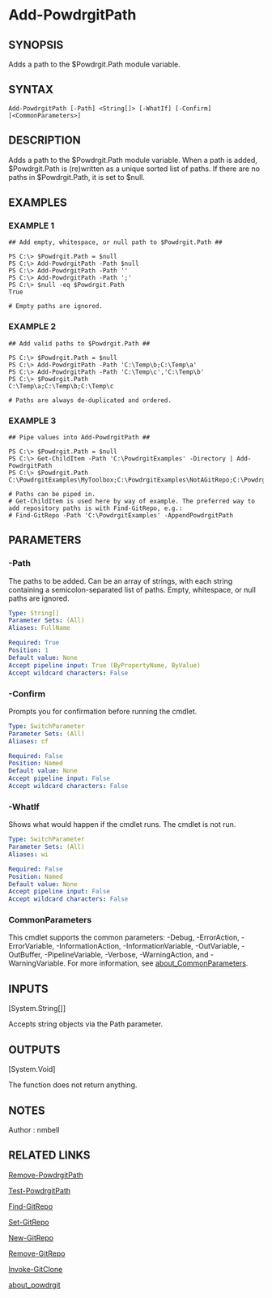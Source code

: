 # Add-PowdrgitPath

## SYNOPSIS
Adds a path to the $Powdrgit.Path module variable.

## SYNTAX

```
Add-PowdrgitPath [-Path] <String[]> [-WhatIf] [-Confirm] [<CommonParameters>]
```

## DESCRIPTION
Adds a path to the $Powdrgit.Path module variable.
When a path is added, $Powdrgit.Path is (re)written as a unique sorted list of paths.
If there are no paths in $Powdrgit.Path, it is set to $null.

## EXAMPLES

### EXAMPLE 1
```
## Add empty, whitespace, or null path to $Powdrgit.Path ##

PS C:\> $Powdrgit.Path = $null
PS C:\> Add-PowdrgitPath -Path $null
PS C:\> Add-PowdrgitPath -Path ''
PS C:\> Add-PowdrgitPath -Path ';'
PS C:\> $null -eq $Powdrgit.Path
True

# Empty paths are ignored.
```

### EXAMPLE 2
```
## Add valid paths to $Powdrgit.Path ##

PS C:\> $Powdrgit.Path = $null
PS C:\> Add-PowdrgitPath -Path 'C:\Temp\b;C:\Temp\a'
PS C:\> Add-PowdrgitPath -Path 'C:\Temp\c','C:\Temp\b'
PS C:\> $Powdrgit.Path
C:\Temp\a;C:\Temp\b;C:\Temp\c

# Paths are always de-duplicated and ordered.
```

### EXAMPLE 3
```
## Pipe values into Add-PowdrgitPath ##

PS C:\> $Powdrgit.Path = $null
PS C:\> Get-ChildItem -Path 'C:\PowdrgitExamples' -Directory | Add-PowdrgitPath
PS C:\> $Powdrgit.Path
C:\PowdrgitExamples\MyToolbox;C:\PowdrgitExamples\NotAGitRepo;C:\PowdrgitExamples\Project1

# Paths can be piped in.
# Get-ChildItem is used here by way of example. The preferred way to add repository paths is with Find-GitRepo, e.g.:
# Find-GitRepo -Path 'C:\PowdrgitExamples' -AppendPowdrgitPath
```

## PARAMETERS

### -Path
The paths to be added.
Can be an array of strings, with each string containing a semicolon-separated list of paths.
Empty, whitespace, or null paths are ignored.

```yaml
Type: String[]
Parameter Sets: (All)
Aliases: FullName

Required: True
Position: 1
Default value: None
Accept pipeline input: True (ByPropertyName, ByValue)
Accept wildcard characters: False
```

### -Confirm
Prompts you for confirmation before running the cmdlet.

```yaml
Type: SwitchParameter
Parameter Sets: (All)
Aliases: cf

Required: False
Position: Named
Default value: None
Accept pipeline input: False
Accept wildcard characters: False
```

### -WhatIf
Shows what would happen if the cmdlet runs.
The cmdlet is not run.

```yaml
Type: SwitchParameter
Parameter Sets: (All)
Aliases: wi

Required: False
Position: Named
Default value: None
Accept pipeline input: False
Accept wildcard characters: False
```

### CommonParameters
This cmdlet supports the common parameters: -Debug, -ErrorAction, -ErrorVariable, -InformationAction, -InformationVariable, -OutVariable, -OutBuffer, -PipelineVariable, -Verbose, -WarningAction, and -WarningVariable. For more information, see [about_CommonParameters](http://go.microsoft.com/fwlink/?LinkID=113216).

## INPUTS

[System.String[]]

Accepts string objects via the Path parameter.

## OUTPUTS

[System.Void]

The function does not return anything.

## NOTES
Author : nmbell

## RELATED LINKS

[Remove-PowdrgitPath](Remove-PowdrgitPath.md)

[Test-PowdrgitPath](Test-PowdrgitPath.md)

[Find-GitRepo](Find-GitRepo.md)

[Set-GitRepo](Set-GitRepo.md)

[New-GitRepo](New-GitRepo.md)

[Remove-GitRepo](Remove-GitRepo.md)

[Invoke-GitClone](Invoke-GitClone.md)

[about_powdrgit](about_powdrgit.md)



